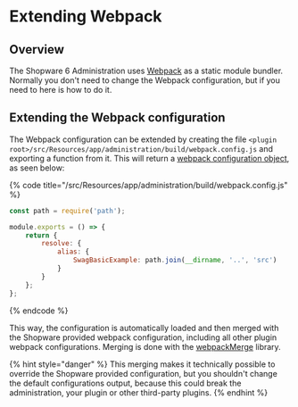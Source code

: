 # Extending Webpack

## Overview

The Shopware 6 Administration uses [Webpack](https://webpack.js.org/) as a static module bundler.
Normally you don't need to change the Webpack configuration, but if you need to here is how to do it.

## Extending the Webpack configuration

The Webpack configuration can be extended by creating the file `<plugin root>/src/Resources/app/administration/build/webpack.config.js`
and exporting a function from it. This will return a [webpack configuration object](https://webpack.js.org/configuration/),
as seen below:

{% code title="<plugin root>/src/Resources/app/administration/build/webpack.config.js" %}
```javascript
const path = require('path');

module.exports = () => {
    return {
        resolve: {
            alias: {
                SwagBasicExample: path.join(__dirname, '..', 'src')
            }
        }
    };
};
```
{% endcode %}

This way, the configuration is automatically loaded and then merged with the Shopware provided webpack configuration, including all other plugin webpack configurations.
Merging is done with the [webpackMerge](https://github.com/survivejs/webpack-merge) library.

{% hint style="danger" %}
This merging makes it technically possible to override the Shopware provided configuration, 
but you shouldn't change the default configurations output,
because this could break the administration, your plugin or other third-party plugins.
{% endhint %}
